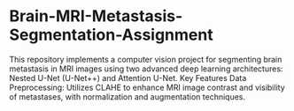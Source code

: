 # Brain-MRI-Metastasis-Segmentation-Assignment
This repository implements a computer vision project for segmenting brain metastasis in MRI images using two advanced deep learning architectures: Nested U-Net (U-Net++) and Attention U-Net.  Key Features Data Preprocessing: Utilizes CLAHE to enhance MRI image contrast and visibility of metastases, with normalization and augmentation techniques.
